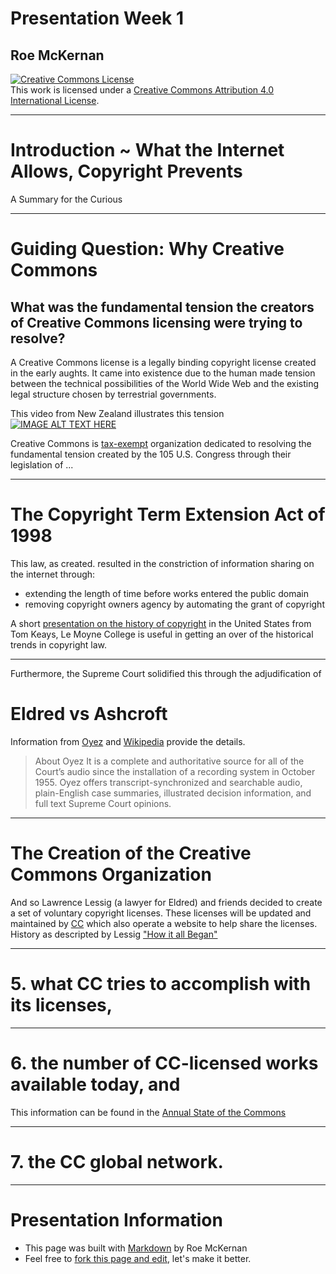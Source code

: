 # Presentation Week 1
## Roe McKernan

<a rel="license" href="http://creativecommons.org/licenses/by/4.0/"><img alt="Creative Commons License" style="border-width:0" src="https://i.creativecommons.org/l/by/4.0/88x31.png" /></a><br />This work is licensed under a <a rel="license" href="http://creativecommons.org/licenses/by/4.0/">Creative Commons Attribution 4.0 International License</a>.
___
# Introduction ~ What the Internet Allows, Copyright Prevents
A Summary for the Curious
___
# Guiding Question: Why Creative Commons
## What was the fundamental tension the creators of Creative Commons licensing were trying to resolve?
A Creative Commons license is a legally binding copyright license created in the early aughts.  It came into existence due to the human made tension between the technical possibilities of the World Wide Web and the existing legal structure chosen by  terrestrial governments.

This video from New Zealand illustrates this tension
[![IMAGE ALT TEXT HERE](http://img.youtube.com/vi/4ZvJGV6YF6Y/0.jpg)](https://www.youtube.com/watch?v=4ZvJGV6YF6Y)

Creative Commons is [tax-exempt](https://apps.irs.gov/app/eos/displayAll.do?dispatchMethod=displayAllInfo&Id=27326&ein=043585301&country=US&deductibility=all&dispatchMethod=searchAll&isDescending=false&city=&ein1=&postDateFrom=&exemptTypeCode=al&submitName=&sortColumn=orgName&totalResults=1&names=Creative+Commons&resultsPerPage=25&indexOfFirstRow=0&postDateTo=&state=All+States#) organization dedicated to resolving the fundamental tension created by the 105 U.S. Congress through their legislation of ...   
___
# The Copyright Term Extension Act of 1998
This law, as created. resulted in the constriction of information sharing on the internet through:
* extending the length of time before works entered the public domain
* removing copyright owners agency by automating the grant of copyright

A short [presentation on the history of copyright](http://www.slideshare.net/tomkeays/copyright-essentials) in the United States from Tom Keays, Le Moyne College is useful in getting an over of the historical trends in copyright law.
___
Furthermore, the Supreme Court solidified this through the adjudification of   
# Eldred vs Ashcroft
Information from [Oyez](https://www.oyez.org/cases/2002/01-618) and [Wikipedia](https://en.wikipedia.org/wiki/Eldred_v._Ashcroft) provide the details.
> About Oyez
It is a complete and authoritative source for all of the Court’s audio since the installation of a recording system in October 1955. Oyez offers transcript-synchronized and searchable audio, plain-English case summaries, illustrated decision information, and full text Supreme Court opinions.
___
# The Creation of the Creative Commons Organization
And so Lawrence Lessig (a lawyer for Eldred) and friends decided to create a set of voluntary copyright licenses. These licenses will be updated and maintained by [CC](https://whois.domaintools.com/creativecommons.org) which also operate a website to help share the licenses.
History as descripted by Lessig ["How it all Began"](https://creativecommons.org/2005/10/12/ccinreviewlawrencelessigonhowitallbegan/)
___
# 5.  what CC tries to accomplish with its licenses,

___
    
    
# 6.    the number of CC-licensed works available today, and
This information can be found in the [Annual State of the Commons](https://stateof.creativecommons.org/)
___
    
    
# 7.    the CC global network.
___
# Presentation Information
* This page was built with [Markdown](https://en.wikipedia.org/wiki/Markdown) by Roe McKernan
* Feel free to [fork this page and edit](https://github.com/WhatLibrarian/Presentations/blob/master/ccweek1.md), let's make it better.



